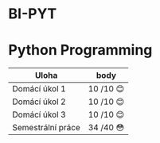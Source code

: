 # BI-PYT 
# Python Programming

|Uloha            | body  |
|-----------------|-------|
| Domácí úkol 1	| 10 /10 :blush:	|
| Domácí úkol 2	| 10 /10 :blush:	|
| Domácí úkol 3	| 10 /10 :blush:	|
| Semestrální práce	| 34 /40 :flushed:	|
